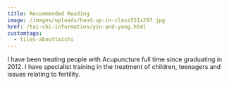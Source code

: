 ```yaml
---
title: Recommended Reading
image: /images/uploads/hand-up-in-class551x297.jpg
href: /tai-chi-information/yin-and-yang.html
customtags:
  - tiles-abouttaichi
---
```


I have been treating people with Acupuncture full time since graduating in 2012.  I have specialist training in the treatment of children, teenagers and issues relating to fertility.